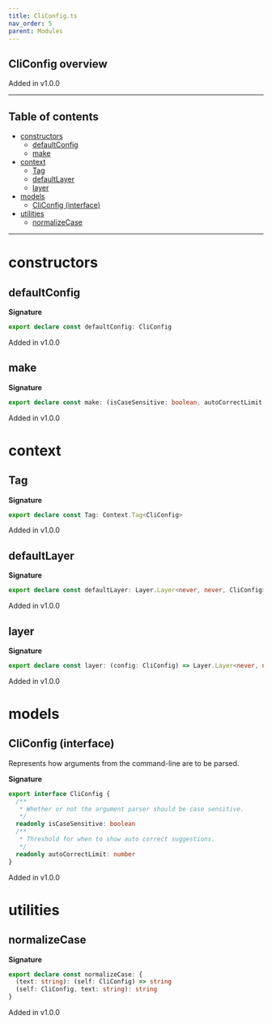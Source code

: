 ```yaml
---
title: CliConfig.ts
nav_order: 5
parent: Modules
---
```


## CliConfig overview

Added in v1.0.0

---

<h2 class="text-delta">Table of contents</h2>

- [constructors](#constructors)
  - [defaultConfig](#defaultconfig)
  - [make](#make)
- [context](#context)
  - [Tag](#tag)
  - [defaultLayer](#defaultlayer)
  - [layer](#layer)
- [models](#models)
  - [CliConfig (interface)](#cliconfig-interface)
- [utilities](#utilities)
  - [normalizeCase](#normalizecase)

---

# constructors

## defaultConfig

**Signature**

```ts
export declare const defaultConfig: CliConfig
```

Added in v1.0.0

## make

**Signature**

```ts
export declare const make: (isCaseSensitive: boolean, autoCorrectLimit: number) => CliConfig
```

Added in v1.0.0

# context

## Tag

**Signature**

```ts
export declare const Tag: Context.Tag<CliConfig>
```

Added in v1.0.0

## defaultLayer

**Signature**

```ts
export declare const defaultLayer: Layer.Layer<never, never, CliConfig>
```

Added in v1.0.0

## layer

**Signature**

```ts
export declare const layer: (config: CliConfig) => Layer.Layer<never, never, CliConfig>
```

Added in v1.0.0

# models

## CliConfig (interface)

Represents how arguments from the command-line are to be parsed.

**Signature**

```ts
export interface CliConfig {
  /**
   * Whether or not the argument parser should be case sensitive.
   */
  readonly isCaseSensitive: boolean
  /**
   * Threshold for when to show auto correct suggestions.
   */
  readonly autoCorrectLimit: number
}
```

Added in v1.0.0

# utilities

## normalizeCase

**Signature**

```ts
export declare const normalizeCase: {
  (text: string): (self: CliConfig) => string
  (self: CliConfig, text: string): string
}
```

Added in v1.0.0
